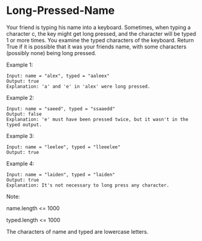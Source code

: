# Long-Pressed-Name
Your friend is typing his name into a keyboard.  Sometimes, when typing a character c, the key might get long pressed, and the character will be typed 1 or more times.  You examine the typed characters of the keyboard.  Return True if it is possible that it was your friends name, with some characters (possibly none) being long pressed.

Example 1:
```
Input: name = "alex", typed = "aaleex"
Output: true
Explanation: 'a' and 'e' in 'alex' were long pressed.
```
Example 2:
```
Input: name = "saeed", typed = "ssaaedd"
Output: false
Explanation: 'e' must have been pressed twice, but it wasn't in the typed output.
```
Example 3:
```
Input: name = "leelee", typed = "lleeelee"
Output: true
```
Example 4:
```
Input: name = "laiden", typed = "laiden"
Output: true
Explanation: It's not necessary to long press any character.
```
 
Note:

name.length <= 1000

typed.length <= 1000

The characters of name and typed are lowercase letters.
